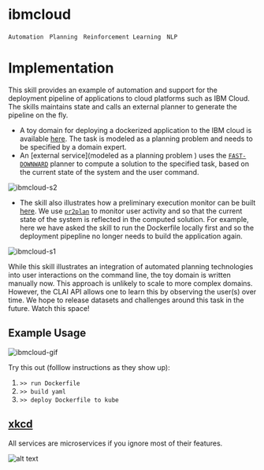 # ibmcloud

`Automation` &nbsp; `Planning` &nbsp; `Reinforcement Learning` &nbsp; `NLP`

# Implementation

This skill provides an example of automation and support for the deployment pipeline of applications to cloud platforms such as IBM Cloud. The skills maintains state and calls an external planner to generate the pipeline on the fly.

+ A toy domain for deploying a dockerized application to the IBM cloud is available [here](planning-files). The task is modeled as a planning problem and needs to be specified by a domain expert.
+ An [external service](modeled as a planning problem ) uses the [`FAST-DOWNWARD`](http://www.fast-downward.org/) planner to compute a
solution to the specified task, based on the current state of the system and the user command.

![ibmcloud-s2](https://www.dropbox.com/s/dk1fuiulzwymqs1/ss2.png?raw=1)

+ The skill also illustrates how a preliminary execution monitor can be built [here](). We use [`pr2plan`]() to monitor user activity and so that the current state of the system is reflected in the computed solution. For example, here we have asked the skill to run the Dockerfile locally first and so the deployment pipepline no longer needs to build the application again.

![ibmcloud-s1](https://www.dropbox.com/s/0df60ceiihgv8o0/ss1.png?raw=1)

While this skill illustrates an integration of automated planning technologies into user interactions on the command line, the toy domain is written manually now. This approach is unlikely to scale to more complex domains. However, the CLAI API allows one to learn this by observing the user(s) over time. We hope to release datasets and challenges around this task in the future. Watch this space!

## Example Usage

![ibmcloud-gif](https://www.dropbox.com/s/zkhqldf35xvih4t/ibmcloud.gif?raw=1)

Try this out (folllow instructions as they show up):

1. `>> run Dockerfile`  
2. `>> build yaml`  
3. `>> deploy Dockerfile to kube`  

## [xkcd](https://uni.xkcd.com/)
All services are microservices if you ignore most of their features.

![alt text](https://imgs.xkcd.com/comics/containers.png "All services are microservices if you ignore most of their features.")
